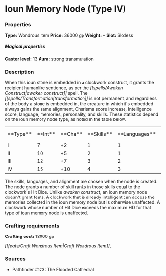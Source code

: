 ﻿---
Title: "Ioun Memory Node (Type IV)"
Type: "Wondrous Item"
Price: "36000 gp"
Weight: "–"
Slot: "Slotless"
Caster level: "13"
Aura: "strong transmutation"
Description: |
  "When this _ioun stone_ is embedded in a clockwork construct, it grants the recipient humanlike sentience, as per the _awaken construct_ spell. The transformation is not permanent, and regardless of the body a stone is embedded in, the creature in which it's embedded always gains the same alignment, Charisma score increase, Intelligence score, language, memories, personality, and skills. These statistics depend on the _ioun memory node type_, as noted in the table below.
  <table><tbody><tr><td>**Type**</td><td>**Int**</td><td>**Cha**</td><td>**Skills**</td><td>**Languages**</td><td>**Max HD**</td></tr><tr><td>I</td><td>7</td><td>+2</td><td>1</td><td>1</td><td>4</td></tr><tr><td>II</td><td>10</td><td>+5</td><td>2</td><td>1</td><td>8</td></tr><tr><td>III</td><td>12</td><td>+7</td><td>3</td><td>2</td><td>12</td></tr><tr><td>IV</td><td>15</td><td>+10</td><td>4</td><td>3</td><td>16</td></tr></tbody></table>
  The skills, languages, and alignment are chosen when the node is created. The node grants a number of skill ranks in those skills equal to the clockwork's Hit Dice. Unlike _awaken construct_, an _ioun memory node_ doesn't grant feats. A clockwork that is already intelligent can access the memories collected in the _ioun memory node_ but is otherwise unaffected. A clockwork whose number of Hit Dice exceeds the maximum HD for that type of _ioun memory node_ is unaffected."
Crafting cost: "18000 gp"
Sources: "['Pathfinder #123: The Flooded Cathedral']"
---

# Ioun Memory Node (Type IV)

### Properties

**Type:** Wondrous Item **Price:** 36000 gp **Weight:** – **Slot:** Slotless

##### Magical properties

**Caster level:** 13 **Aura:** strong transmutation

### Description

When this ioun stone is embedded in a clockwork construct, it grants the recipient humanlike sentience, as per the _[[spells/Awaken Construct|awaken construct]]_ spell. The _[[spells/Transformation|transformation]]_ is not permanent, and regardless of the body a stone is embedded in, the creature in which it's embedded always gains the same alignment, Charisma score increase, Intelligence score, language, memories, personality, and skills. These statistics depend on the ioun memory node type, as noted in the table below.

<table><tbody><tr><td> **Type**</td><td> **Int**</td><td> **Cha**</td><td> **Skills**</td><td> **Languages**</td><td> **Max HD**</td></tr><tr><td>I</td><td>7</td><td>+2</td><td>1</td><td>1</td><td>4</td></tr><tr><td>II</td><td>10</td><td>+5</td><td>2</td><td>1</td><td>8</td></tr><tr><td>III</td><td>12</td><td>+7</td><td>3</td><td>2</td><td>12</td></tr><tr><td>IV</td><td>15</td><td>+10</td><td>4</td><td>3</td><td>16</td></tr></tbody></table>

The skills, languages, and alignment are chosen when the node is created. The node grants a number of skill ranks in those skills equal to the clockwork's Hit Dice. Unlike _awaken construct_, an ioun memory node doesn't grant feats. A clockwork that is already intelligent can access the memories collected in the ioun memory node but is otherwise unaffected. A clockwork whose number of Hit Dice exceeds the maximum HD for that type of ioun memory node is unaffected.

### Crafting requirements

**Crafting cost:** 18000 gp

_[[feats/Craft Wondrous Item|Craft Wondrous Item]]_,

### Sources

* Pathfinder #123: The Flooded Cathedral